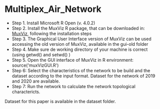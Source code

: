# Multiplex_Air_Network


- Step 1. Install Microsoft R Open (v. 4.0.2)
- Step 2. Install the MuxViz R package, that can be downloaded in: [MuxViz](https://github.com/manlius/muxViz), following the installation steps
- Step 3. The Graphical User Interface version of MuxViz can be used accessing the old version of MuxViz, available in the gui-old folder
- Step 4. Make sure de working directory of your machine is correct (using getwd() and setwd() )
- Step 5. Open the GUI interface of MuxViz in R environment: source('muxVizGUI.R')
- Step 6: Select the characteristics of the network to be build and the dataset according to the input format. Dataset for the network of 2019 and 2020 are available.
- Step 7: Run the network to calculate the network topological charactericts.

Dataset for this paper is available in the dataset folder.



